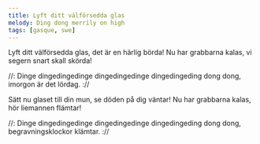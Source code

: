 ```yaml
---
title: Lyft ditt välförsedda glas
melody: Ding dong merrily on high
tags: [gasque, swe]
---
```


Lyft ditt välförsedda glas,
det är en härlig börda!
Nu har grabbarna kalas,
vi segern snart skall skörda!

//: Dinge dingedingedinge
dingedingedinge dingedingeding
dong dong, imorgon är det lördag. ://

Sätt nu glaset till din mun,
se döden på dig väntar!
Nu har grabbarna kalas,
hör liemannen flämtar!

//: Dinge dingedingedinge
dingedingedinge dingedingeding
dong dong, begravningsklockor
klämtar. ://
